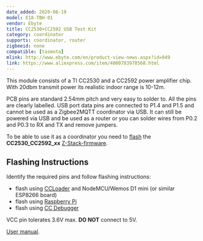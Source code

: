 ```yaml
---
date_added: 2020-06-19
model: E18-TBH-01
vendor: Ebyte
title: CC2530+CC2592 USB Test Kit
category: coordinator
supports: coordinator, router
zigbeeid: none
compatible: [tasmota]
mlink: http://www.ebyte.com/en/product-view-news.aspx?id=949
link: https://www.aliexpress.com/item/4000783978568.html
---
```

This module consists of a TI CC2530 and a CC2592 power amplifier chip. With 20dbm transmit power its realistic indoor range is 10-12m.

PCB pins are standard 2.54mm pitch and very easy to solder to. All the pins are clearly labelled. USB port data pins are connected to P1.4 and P1.5 and cannot be used as a Zigbee2MQTT coordinator via USB. It can still be powered via USB and be used as a router or you can solder wires from P0.2 and P0.3 to RX and TX and remove jumpers.

To be able to use it as a coordinator you need to [flash](flashing_ccloader) the **CC2530_CC2592_xx** [Z-Stack-firmware](https://github.com/Koenkk/Z-Stack-firmware/).

## Flashing Instructions
Identify the required pins and follow flashing instructions:
- flash using [CCLoader](/flashing_ccloader.html) and NodeMCU/Wemos D1 mini (or similar ESP8266 board)
- flash using [Raspberry Pi](http://www.marrold.co.uk/2019/12/flashing-cc2530-cc2591-zigbee-module.html)
- flash using [CC Debugger](http://ptvo.info/how-to-select-and-flash-cc2530-144/) 

VCC pin tolerates 3.6V max. **DO NOT** connect to 5V.

[User manual](/assets/files/E18-TBH-01_Datasheet_EN_v1.0.pdf).
